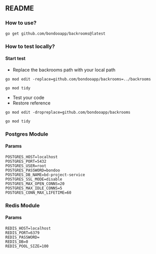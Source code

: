## README

### How to use?

```shell
go get github.com/bondooapp/backrooms@latest
```

### How to test locally?

#### Start test

* Replace the backrooms path with your local path

```shell
go mod edit -replace=github.com/bondooapp/backrooms=../backrooms

go mod tidy
```

* Test your code
* Restore reference

```shell
go mod edit -dropreplace=github.com/bondooapp/backrooms

go mod tidy
```

### Postgres Module

#### Params

```text
POSTGRES_HOST=localhost
POSTGRES_PORT=5432
POSTGRES_USER=root
POSTGRES_PASSWORD=bondoo
POSTGRES_DB_NAME=bd-project-service
POSTGRES_SSL_MODE=disable
POSTGRES_MAX_OPEN_CONNS=20
POSTGRES_MAX_IDLE_CONNS=5
POSTGRES_CONN_MAX_LIFETIME=60
```

### Redis Module

#### Params

```text
REDIS_HOST=localhost
REDIS_PORT=6379
REDIS_PASSWORD=
REDIS_DB=0
REDIS_POOL_SIZE=100
```
